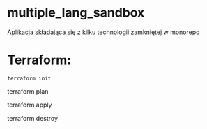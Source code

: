 # multiple_lang_sandbox
Aplikacja składająca się z kilku technologii zamkniętej w monorepo

# Terraform:
```terraform init```

terraform plan

terraform apply

terraform destroy